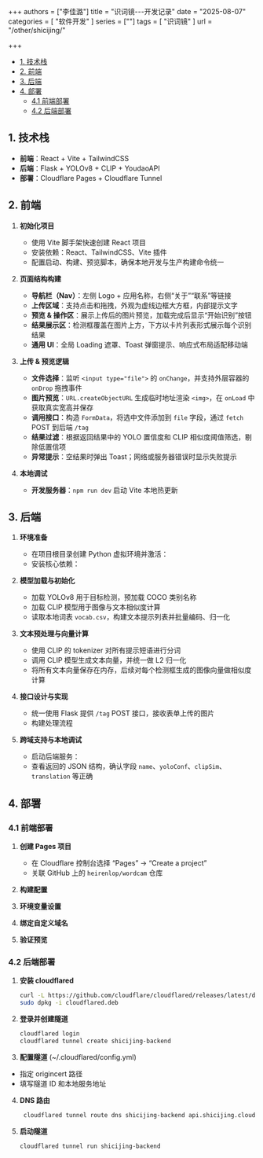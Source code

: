 +++
authors = ["李佳潞"]
title = "识词镜---开发记录"
date = "2025-08-07"
categories = [
    "软件开发"
]
series = [""]
tags = [
    "识词镜"
]
url = "/other/shicijing/"

+++
- [1. 技术栈](#1-技术栈)
- [2. 前端](#2-前端)
- [3. 后端](#3-后端)
- [4. 部署](#4-部署)
  - [4.1 前端部署](#41-前端部署)
  - [4.2 后端部署](#42-后端部署)

## 1. 技术栈
- **前端**：React + Vite + TailwindCSS  
- **后端**：Flask + YOLOv8 + CLIP + YoudaoAPI  
- **部署**：Cloudflare Pages + Cloudflare Tunnel

## 2. 前端

1. **初始化项目**  
   - 使用 Vite 脚手架快速创建 React 项目
   - 安装依赖：React、TailwindCSS、Vite 插件  
   - 配置启动、构建、预览脚本，确保本地开发与生产构建命令统一  

2. **页面结构构建**  
   - **导航栏（Nav）**：左侧 Logo + 应用名称，右侧“关于”“联系”等链接  
   - **上传区域**：支持点击和拖拽，外观为虚线边框大方框，内部提示文字  
   - **预览 & 操作区**：展示上传后的图片预览，加载完成后显示“开始识别”按钮  
   - **结果展示区**：检测框覆盖在图片上方，下方以卡片列表形式展示每个识别结果  
   - **通用 UI**：全局 Loading 遮罩、Toast 弹窗提示、响应式布局适配移动端  

3. **上传 & 预览逻辑**  
   - **文件选择**：监听 `<input type="file">` 的 `onChange`，并支持外层容器的 `onDrop` 拖拽事件  
   - **图片预览**：`URL.createObjectURL` 生成临时地址渲染 `<img>`，在 `onLoad` 中获取真实宽高并保存  
   - **调用接口**：构造 `FormData`，将选中文件添加到 `file` 字段，通过 `fetch` POST 到后端 `/tag`  
   - **结果过滤**：根据返回结果中的 YOLO 置信度和 CLIP 相似度阈值筛选，剔除低置信项  
   - **异常提示**：空结果时弹出 Toast；网络或服务器错误时显示失败提示

4. **本地调试**  
   - **开发服务器**：`npm run dev` 启动 Vite 本地热更新  

## 3. 后端

1. **环境准备**  
   - 在项目根目录创建 Python 虚拟环境并激活：  
   - 安装核心依赖：  

2. **模型加载与初始化**  
   - 加载 YOLOv8 用于目标检测，预加载 COCO 类别名称  
   - 加载 CLIP 模型用于图像与文本相似度计算  
   - 读取本地词表 `vocab.csv`，构建文本提示列表并批量编码、归一化  

3. **文本预处理与向量计算**  
   - 使用 CLIP 的 tokenizer 对所有提示短语进行分词  
   - 调用 CLIP 模型生成文本向量，并统一做 L2 归一化  
   - 将所有文本向量保存在内存，后续对每个检测框生成的图像向量做相似度计算  

4. **接口设计与实现**  
   - 统一使用 Flask 提供 `/tag` POST 接口，接收表单上传的图片  
   - 构建处理流程  

5. **跨域支持与本地调试**  
   - 启动后端服务：  
   - 查看返回的 JSON 结构，确认字段 `name`、`yoloConf`、`clipSim`、`translation` 等正确  

## 4. 部署

### 4.1 前端部署
1. **创建 Pages 项目**  
   - 在 Cloudflare 控制台选择 “Pages” → “Create a project”  
   - 关联 GitHub 上的 `heirenlop/wordcam` 仓库  
2. **构建配置**  

3. **环境变量设置**  

4. **绑定自定义域名**  
  
5. **验证预览**  


### 4.2 后端部署
1. **安装 cloudflared**  
   ```bash
   curl -L https://github.com/cloudflare/cloudflared/releases/latest/download/cloudflared-linux-amd64.deb -o cloudflared.deb
   sudo dpkg -i cloudflared.deb
   ```

2. **登录并创建隧道**
   ```bash
   cloudflared login
   cloudflared tunnel create shicijing-backend
   ```
3. **配置隧道** (~/.cloudflared/config.yml)
- 指定 origincert 路径
- 填写隧道 ID 和本地服务地址

4. **DNS 路由**
   ```bash
    cloudflared tunnel route dns shicijing-backend api.shicijing.cloud
   ```
5. **启动隧道**
   ```bash
   cloudflared tunnel run shicijing-backend
   ```